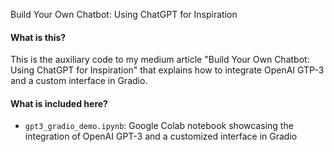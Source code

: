 Build Your Own Chatbot: Using ChatGPT for Inspiration

#### **What is this?**
This is the auxiliary code to my medium article "Build Your Own Chatbot: Using ChatGPT for Inspiration" that explains how to integrate OpenAI GTP-3 and a custom interface in Gradio.

#### **What is included here?**

* `gpt3_gradio_demo.ipynb`: Google Colab notebook showcasing the integration of OpenAI GPT-3 and a customized interface in Gradio